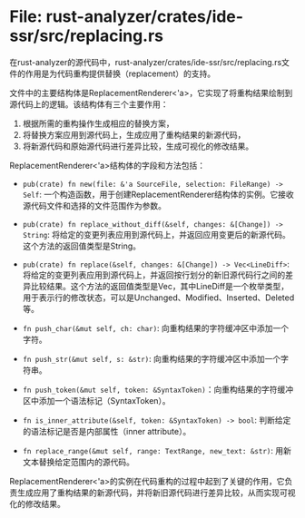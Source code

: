 # File: rust-analyzer/crates/ide-ssr/src/replacing.rs

在rust-analyzer的源代码中，rust-analyzer/crates/ide-ssr/src/replacing.rs文件的作用是为代码重构提供替换（replacement）的支持。

文件中的主要结构体是ReplacementRenderer<'a>，它实现了将重构结果绘制到源代码上的逻辑。该结构体有三个主要作用：

1. 根据所需的重构操作生成相应的替换方案，
2. 将替换方案应用到源代码上，生成应用了重构结果的新源代码，
3. 将新源代码和原始源代码进行差异比较，生成可视化的修改结果。

ReplacementRenderer<'a>结构体的字段和方法包括：

- `pub(crate) fn new(file: &'a SourceFile, selection: FileRange) -> Self`: 一个构造函数，用于创建ReplacementRenderer结构体的实例。它接收源代码文件和选择的文件范围作为参数。

- `pub(crate) fn replace_without_diff(&self, changes: &[Change]) -> String`: 将给定的变更列表应用到源代码上，并返回应用变更后的新源代码。这个方法的返回值类型是String。

- `pub(crate) fn replace(&self, changes: &[Change]) -> Vec<LineDiff>`: 将给定的变更列表应用到源代码上，并返回按行划分的新旧源代码行之间的差异比较结果。这个方法的返回值类型是Vec<LineDiff>，其中LineDiff是一个枚举类型，用于表示行的修改状态，可以是Unchanged、Modified、Inserted、Deleted等。

- `fn push_char(&mut self, ch: char)`: 向重构结果的字符缓冲区中添加一个字符。

- `fn push_str(&mut self, s: &str)`: 向重构结果的字符缓冲区中添加一个字符串。

- `fn push_token(&mut self, token: &SyntaxToken)`：向重构结果的字符缓冲区中添加一个语法标记（SyntaxToken）。

- `fn is_inner_attribute(&self, token: &SyntaxToken) -> bool`: 判断给定的语法标记是否是内部属性（inner attribute）。

- `fn replace_range(&mut self, range: TextRange, new_text: &str)`: 用新文本替换给定范围内的源代码。

ReplacementRenderer<'a>的实例在代码重构的过程中起到了关键的作用，它负责生成应用了重构结果的新源代码，并将新旧源代码进行差异比较，从而实现可视化的修改结果。

